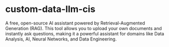 # custom-data-llm-cis
A free, open-source AI assistant powered by Retrieval-Augmented Generation (RAG). This tool allows you to upload your own documents and instantly ask questions, making it a powerful assistant for domains like Data Analysis, AI, Neural Networks, and Data Engineering.
